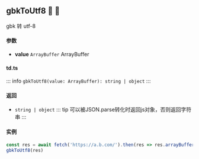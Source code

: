 ## gbkToUtf8 :tada: :100: 
gbk 转 utf-8
#### 参数 
- **value** `ArrayBuffer` ArrayBuffer
 
#### td.ts
::: info
`gbkToUtf8(value: ArrayBuffer): string | object`
:::
#### 返回 
- `string | object` 
::: tip
可以被JSON.parse转化时返回js对象，否则返回字符串
:::
#### 实例 
```ts
const res = await fetch('https://a.b.com/').then(res => res.arrayBuffer())
gbkToUtf8(res)
```

